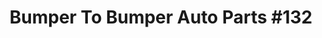 ---
title: "Bumper To Bumper Auto Parts #132"
url: /higginsville/bumper-to-bumper-auto-parts-132/
shop: car parts
---